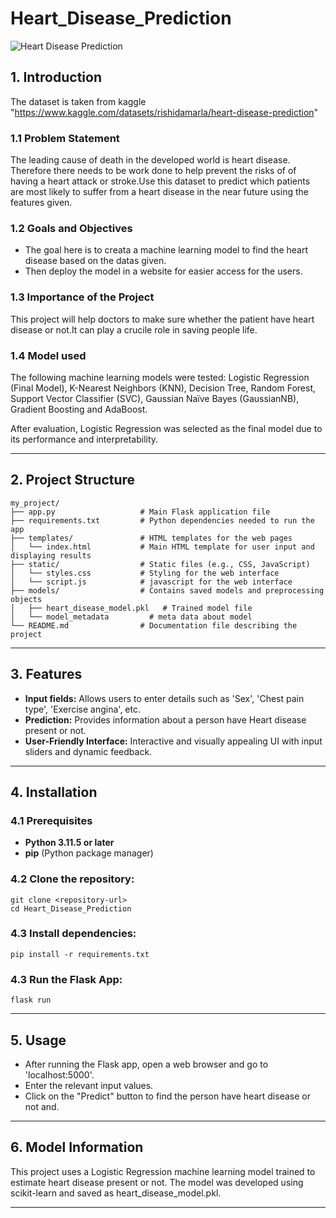 # Heart_Disease_Prediction
![Heart Disease Prediction](https://github.com/user-attachments/assets/cbdaedd2-eca6-4fc1-a438-2899d99d61c6)

## 1. Introduction

The dataset is taken from kaggle "https://www.kaggle.com/datasets/rishidamarla/heart-disease-prediction"

### 1.1 Problem Statement

The leading cause of death in the developed world is heart disease. Therefore there needs to be work done to help prevent the risks of of having a heart attack or stroke.Use this dataset to predict which patients are most likely to suffer from a heart disease in the near future using the features given.

### 1.2 Goals and Objectives

- The goal here is to creata a machine learning model to find the heart disease based on the datas given.
- Then deploy the model in a website for easier access for the users.

### 1.3 Importance of the Project

This project will help doctors to make sure whether the patient have heart disease or not.It can play a crucile role in saving people life.
### 1.4 Model used

The following machine learning models were tested:
Logistic Regression (Final Model), K-Nearest Neighbors (KNN), Decision Tree, Random Forest, Support Vector Classifier (SVC), Gaussian Naïve Bayes (GaussianNB), Gradient Boosting and AdaBoost.


After evaluation, Logistic Regression was selected as the final model due to its performance and interpretability.

---
## 2. Project Structure

```
my_project/
├── app.py                   # Main Flask application file
├── requirements.txt         # Python dependencies needed to run the app
├── templates/               # HTML templates for the web pages
│   └── index.html           # Main HTML template for user input and displaying results
├── static/                  # Static files (e.g., CSS, JavaScript)
│   └── styles.css           # Styling for the web interface
│   └── script.js            # javascript for the web interface
├── models/                  # Contains saved models and preprocessing objects
│   ├── heart_disease_model.pkl   # Trained model file
│   └── model_metadata         # meta data about model
└── README.md                # Documentation file describing the project
```

---
## 3. Features
- **Input fields:** Allows users to enter details such as 'Sex', 'Chest pain type', 'Exercise angina', etc.
- **Prediction:** Provides information about a person have Heart disease present or not.
- **User-Friendly Interface:** Interactive and visually appealing UI with input sliders and dynamic feedback.

---

## 4. Installation

### 4.1 Prerequisites

- **Python 3.11.5 or later**
- **pip** (Python package manager)

### 4.2 **Clone the repository:**

    git clone <repository-url>
    cd Heart_Disease_Prediction

### 4.3 **Install dependencies:**

    pip install -r requirements.txt

### 4.3 Run the Flask App:

    flask run

---

## 5. Usage

   - After running the Flask app, open a web browser and go to 'localhost:5000'.
   - Enter the relevant input values.
   - Click on the "Predict" button to find the person have heart disease or not and.

---

## 6. Model Information

This project uses a Logistic Regression machine learning model trained to estimate heart disease present or not. The model was developed using scikit-learn and saved as heart_disease_model.pkl.

--- 
